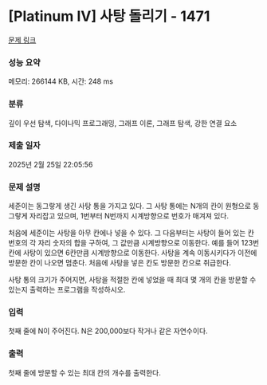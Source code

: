 # [Platinum IV] 사탕 돌리기 - 1471 

[문제 링크](https://www.acmicpc.net/problem/1471) 

### 성능 요약

메모리: 266144 KB, 시간: 248 ms

### 분류

깊이 우선 탐색, 다이나믹 프로그래밍, 그래프 이론, 그래프 탐색, 강한 연결 요소

### 제출 일자

2025년 2월 25일 22:05:56

### 문제 설명

<p>세준이는 동그랗게 생긴 사탕 통을 가지고 있다. 그 사탕 통에는 N개의 칸이 원형으로 동그랗게 자리잡고 있으며, 1번부터 N번까지 시계방향으로 번호가 매겨져 있다.</p>

<p>처음에 세준이는 사탕을 아무 칸에나 넣을 수 있다. 그 다음부터는 사탕이 들어 있는 칸 번호의 각 자리 숫자의 합을 구하여, 그 값만큼 시계방향으로 이동한다. 예를 들어 123번 칸에 사탕이 있으면 6칸만큼 시계방향으로 이동한다. 사탕을 계속 이동시키다가 이전에 방문한 칸이 나오면 멈춘다. 처음에 사탕을 넣은 칸도 방문한 칸으로 취급한다.</p>

<p>사탕 통의 크기가 주어지면, 사탕을 적절한 칸에 넣었을 때 최대 몇 개의 칸을 방문할 수 있는지 출력하는 프로그램을 작성하시오.</p>

### 입력 

 <p>첫째 줄에 N이 주어진다. N은 200,000보다 작거나 같은 자연수이다.</p>

### 출력 

 <p>첫째 줄에 방문할 수 있는 최대 칸의 개수를 출력한다.</p>

